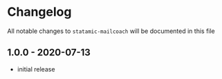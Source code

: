 # Changelog

All notable changes to `statamic-mailcoach` will be documented in this file

## 1.0.0 - 2020-07-13

- initial release
